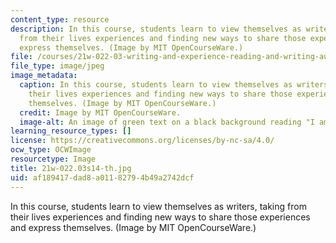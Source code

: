 ```yaml
---
content_type: resource
description: In this course, students learn to view themselves as writers, taking
  from their lives experiences and finding new ways to share those experiences and
  express themselves. (Image by MIT OpenCourseWare.)
file: /courses/21w-022-03-writing-and-experience-reading-and-writing-autobiography-spring-2014/af189417dad8a01182794b49a2742dcf_21w-022.03s14-th.jpg
file_type: image/jpeg
image_metadata:
  caption: In this course, students learn to view themselves as writers, taking from
    their lives experiences and finding new ways to share those experiences and express
    themselves. (Image by MIT OpenCourseWare.)
  credit: Image by MIT OpenCourseWare.
  image-alt: An image of green text on a black background reading "I am a writer."
learning_resource_types: []
license: https://creativecommons.org/licenses/by-nc-sa/4.0/
ocw_type: OCWImage
resourcetype: Image
title: 21w-022.03s14-th.jpg
uid: af189417-dad8-a011-8279-4b49a2742dcf
---
```

In this course, students learn to view themselves as writers, taking from their lives experiences and finding new ways to share those experiences and express themselves. (Image by MIT OpenCourseWare.)